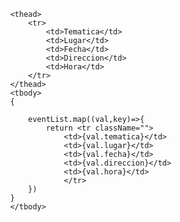                 <thead>
                    <tr>
                        <td>Tematica</td>
                        <td>Lugar</td>
                        <td>Fecha</td>
                        <td>Direccion</td>
                        <td>Hora</td>                        
                    </tr>
                </thead>
                <tbody>
                {
                    
                    eventList.map((val,key)=>{
                        return <tr className="">
                            <td>{val.tematica}</td>
                            <td>{val.lugar}</td>
                            <td>{val.fecha}</td>
                            <td>{val.direccion}</td>
                            <td>{val.hora}</td>
                            </tr>
                    })
                }
                </tbody>